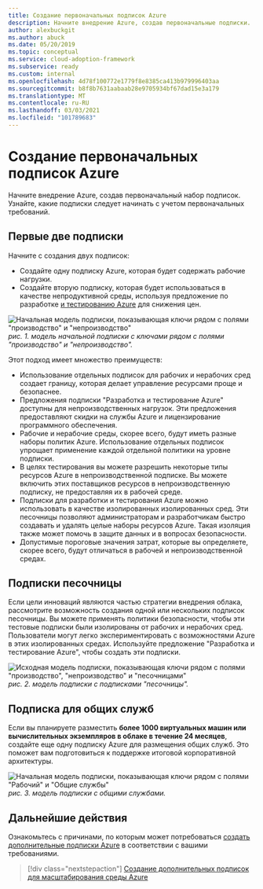 ```yaml
---
title: Создание первоначальных подписок Azure
description: Начните внедрение Azure, создав первоначальные подписки.
author: alexbuckgit
ms.author: abuck
ms.date: 05/20/2019
ms.topic: conceptual
ms.service: cloud-adoption-framework
ms.subservice: ready
ms.custom: internal
ms.openlocfilehash: 4d78f100772e1779f8e8385ca413b979996403aa
ms.sourcegitcommit: b8f8b7631aabaab28e9705934bf67dad15e3a179
ms.translationtype: MT
ms.contentlocale: ru-RU
ms.lasthandoff: 03/03/2021
ms.locfileid: "101789683"
---
```

# <a name="create-your-initial-azure-subscriptions"></a>Создание первоначальных подписок Azure

Начните внедрение Azure, создав первоначальный набор подписок. Узнайте, какие подписки следует начинать с учетом первоначальных требований.

## <a name="your-first-two-subscriptions"></a>Первые две подписки

Начните с создания двух подписок:

- Создайте одну подписку Azure, которая будет содержать рабочие нагрузки.
- Создайте вторую подписку, которая будет использоваться в качестве непродуктивной среды, используя предложение по разработке [и тестированию Azure](https://azure.microsoft.com/pricing/dev-test) для снижения цен.

![Начальная модель подписки, показывающая ключи рядом с полями "производство" и "непроизводство" ](../../_images/ready/initial-subscription-model.png)
 _рис. 1. модель начальной подписки с ключами рядом с полями "производство" и "непроизводство"._

Этот подход имеет множество преимуществ:

- Использование отдельных подписок для рабочих и нерабочих сред создает границу, которая делает управление ресурсами проще и безопаснее.
- Предложения подписки "Разработка и тестирование Azure" доступны для непроизводственных нагрузок. Эти предложения предоставляют скидки на службы Azure и лицензирование программного обеспечения.
- Рабочие и нерабочие среды, скорее всего, будут иметь разные наборы политик Azure. Использование отдельных подписок упрощает применение каждой отдельной политики на уровне подписки.
- В целях тестирования вы можете разрешить некоторые типы ресурсов Azure в непроизводственной подписке. Вы можете включить этих поставщиков ресурсов в непроизводственную подписку, не предоставляя их в рабочей среде.
- Подписки для разработки и тестирования Azure можно использовать в качестве изолированных изолированных сред. Эти песочницы позволяют администраторам и разработчикам быстро создавать и удалять целые наборы ресурсов Azure. Такая изоляция также может помочь в защите данных и в вопросах безопасности.
- Допустимые пороговые значения затрат, которые вы определяете, скорее всего, будут отличаться в рабочей и непроизводственной средах.

## <a name="sandbox-subscriptions"></a>Подписки песочницы

Если цели инноваций являются частью стратегии внедрения облака, рассмотрите возможность создания одной или нескольких подписок песочницы. Вы можете применять политики безопасности, чтобы эти тестовые подписки были изолированы от рабочих и нерабочих сред. Пользователи могут легко экспериментировать с возможностями Azure в этих изолированных средах. Используйте предложение "Разработка и тестирование Azure", чтобы создать эти подписки.

![Исходная модель подписки, показывающая ключи рядом с полями "производство", "непроизводство" и "песочницами" ](../../_images/ready/initial-subscription-model-with-sandboxes.png)
 _рис. 2. модель подписки с подписками "песочницы"._

## <a name="shared-services-subscription"></a>Подписка для общих служб

Если вы планируете разместить **более 1000 виртуальных машин или вычислительных экземпляров в облаке в течение 24 месяцев**, создайте еще одну подписку Azure для размещения общих служб. Это поможет вам подготовиться к поддержке итоговой корпоративной архитектуры.

![Начальная модель подписки, показывающая ключи рядом с полями "Рабочий" и "Общие службы" ](../../_images/ready/initial-subscription-model-with-shared-services.png)
 _рис. 3. модель подписки с общими службами._

## <a name="next-steps"></a>Дальнейшие действия

Ознакомьтесь с причинами, по которым может потребоваться [создать дополнительные подписки Azure](./scale-subscriptions.md) в соответствии с вашими требованиями.

> [!div class="nextstepaction"]
> [Создание дополнительных подписок для масштабирования среды Azure](./scale-subscriptions.md)
